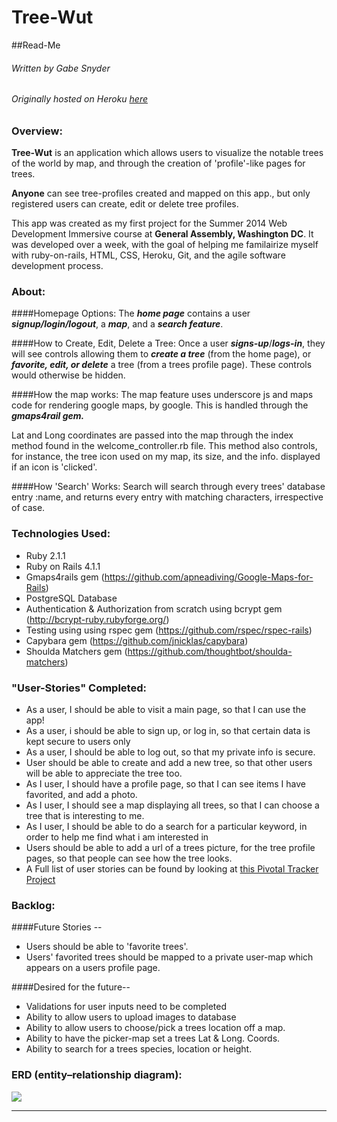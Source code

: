 # Tree-Wut

##Read-Me
###### Written by Gabe Snyder
###### Originally hosted on Heroku [here](http://tree-wut.herokuapp.com/)

### Overview:

**Tree-Wut** is an application which allows users to visualize the notable trees of the world by map, and through the creation of 'profile'-like pages for trees.

**Anyone** can see tree-profiles created and mapped on this app., but only registered users can create, edit or delete tree profiles.

This app was created as my first project for the Summer 2014 Web Development Immersive course at **General Assembly, Washington DC**. It was developed over a week, with the goal of helping me familairize myself with ruby-on-rails, HTML, CSS, Heroku, Git, and the agile software development process.

### About:

####Homepage Options:
The ***home page*** contains a user *****signup/login/logout*****, a *****map*****, and a *****search feature*****.

####How to Create, Edit, Delete a Tree:
Once a user ***signs-up***/***logs-in***, they will see controls allowing them to ***create a tree*** (from the home page), or ***favorite, edit, or delete*** a tree (from a trees profile page). These controls would otherwise be hidden.

####How the map works:
The map feature uses underscore js and maps code for rendering google maps, by google. This is handled through the ***gmaps4rail gem.***

Lat and Long coordinates are passed into the map through the index method found in the welcome_controller.rb file. This method also controls, for instance, the tree icon used on my map, its size, and the info. displayed if an icon is 'clicked'.

####How 'Search' Works:
Search will search through every trees' database entry :name, and returns every entry with matching characters, irrespective of case.


### Technologies Used:

* Ruby 2.1.1
* Ruby on Rails 4.1.1
* Gmaps4rails gem (https://github.com/apneadiving/Google-Maps-for-Rails)
* PostgreSQL Database
* Authentication & Authorization from scratch using bcrypt gem (http://bcrypt-ruby.rubyforge.org/)
* Testing using using rspec gem (https://github.com/rspec/rspec-rails)
* Capybara gem (https://github.com/jnicklas/capybara)
* Shoulda Matchers gem (https://github.com/thoughtbot/shoulda-matchers)

### "User-Stories" Completed:

* As a user, I should be able to visit a main page, so that I can use the app!
* As a user, i should be able to sign up, or log in, so that certain data is kept secure to users only
* As a user, I should be able to log out, so that my private info is secure.
* User should be able to create and add a new tree, so that other users will be able to appreciate the tree too.
* As I user, I should have a profile page, so that I can see items I have favorited, and add a photo.
* As I user, I should see a map displaying all trees, so that I can choose a tree that is interesting to me.
* As I user, I should be able to do a search for a particular keyword, in order to help me find what i am interested in
* Users should be able to add a url of a trees picture, for the tree profile pages, so that people can see how the tree looks.
* A Full list of user stories can be found by looking at [this Pivotal Tracker Project](https://www.pivotaltracker.com/s/projects/1086790)

### Backlog:
####Future Stories --
* Users should be able to 'favorite trees'.
* Users' favorited trees should be mapped to a private user-map
which appears on a users profile page.

####Desired for the future--
* Validations for user inputs need to be completed
* Ability to allow users to upload images to database
* Ability to allow users to choose/pick a trees location off a map.
* Ability to have the picker-map set a trees Lat & Long. Coords.
* Ability to search for a trees species, location or height.


### ERD (entity–relationship diagram):
![](/Users/gabe/Desktop/midterm_app_erd.jpg?raw=true)

---
